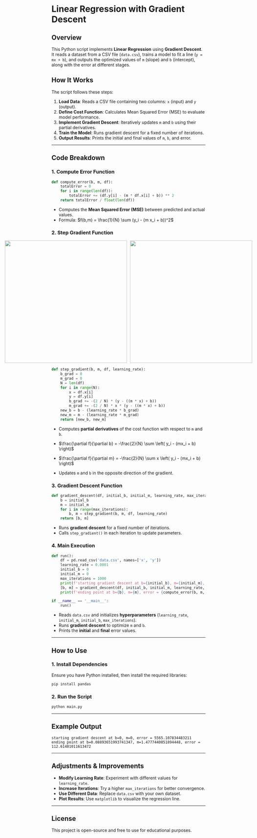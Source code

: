 # Linear Regression with Gradient Descent

## Overview

This Python script implements **Linear Regression** using **Gradient Descent**. It reads a dataset from a CSV file (`data.csv`), trains a model to fit a line (`y = mx + b`), and outputs the optimized values of `m` (slope) and `b` (intercept), along with the error at different stages.

## How It Works

The script follows these steps:

1. **Load Data**: Reads a CSV file containing two columns: `x` (input) and `y` (output).
2. **Define Cost Function**: Calculates Mean Squared Error (MSE) to evaluate model performance.
3. **Implement Gradient Descent**: Iteratively updates `m` and `b` using their partial derivatives.
4. **Train the Model**: Runs gradient descent for a fixed number of iterations.
5. **Output Results**: Prints the initial and final values of `m`, `b`, and error.

---

## Code Breakdown

### 1. Compute Error Function

```python
def compute_error(b, m, df):
    totalError = 0
    for i in range(len(df)):
        totalError += (df.y[i] - (m * df.x[i] + b)) ** 2
    return totalError / float(len(df))
```

- Computes the **Mean Squared Error (MSE)** between predicted and actual values.
- Formula: $f(b,m) = \frac{1}{N} \sum (y_i - (m x_i + b))^2$

### 2. Step Gradient Function
<div style="display: flex; justify-content: center; gap: 10px;">
    <img src="https://github.com/user-attachments/assets/36851807-1371-4a52-81e0-91d2d4d93a40" width="400"/>
    <img src="https://github.com/user-attachments/assets/42e62417-3cc2-40e9-a1fd-25e9ba6808e7" width="400"/>
</div>


```python
def step_gradient(b, m, df, learning_rate):
    b_grad = 0
    m_grad = 0
    N = len(df)
    for i in range(N):
        x = df.x[i]
        y = df.y[i]
        b_grad += -(2 / N) * (y - ((m * x) + b))
        m_grad += -(2 / N) * x * (y - ((m * x) + b))
    new_b = b - (learning_rate * b_grad)
    new_m = m - (learning_rate * m_grad)
    return [new_b, new_m]
```

- Computes **partial derivatives** of the cost function with respect to `m` and `b`.
- $\frac{\partial f}{\partial b} = -\frac{2}{N} \sum \left( y_i - (mx_i + b) \right)$
- $\frac{\partial f}{\partial m} = -\frac{2}{N} \sum x \left( y_i - (mx_i + b) \right)$

- Updates `m` and `b` in the opposite direction of the gradient.

### 3. Gradient Descent Function

```python
def gradient_descent(df, initial_b, initial_m, learning_rate, max_iterations):
    b = initial_b
    m = initial_m
    for i in range(max_iterations):
        b, m = step_gradient(b, m, df, learning_rate)
    return [b, m]
```

- Runs **gradient descent** for a fixed number of iterations.
- Calls `step_gradient()` in each iteration to update parameters.

### 4. Main Execution

```python
def run():
    df = pd.read_csv('data.csv', names=['x', 'y'])
    learning_rate = 0.0001
    initial_b = 0
    initial_m = 0
    max_iterations = 1000
    print(f'starting gradient descent at b={initial_b}, m={initial_m}, error = {compute_error(initial_b, initial_m, df)}')
    [b, m] = gradient_descent(df, initial_b, initial_m, learning_rate, max_iterations)
    print(f'ending point at b={b}, m={m}, error = {compute_error(b, m, df)}')

if __name__ == '__main__':
    run()
```

- Reads `data.csv` and initializes **hyperparameters** (`learning_rate`, `initial_m`, `initial_b`, `max_iterations`).
- Runs **gradient descent** to optimize `m` and `b`.
- Prints the **initial** and **final** error values.

---

## How to Use

### 1. Install Dependencies

Ensure you have Python installed, then install the required libraries:

```bash
pip install pandas
```

### 2. Run the Script

```bash
python main.py
```

---

## Example Output

```
starting gradient descent at b=0, m=0, error = 5565.107834483211
ending point at b=0.08893651993741347, m=1.4777440851894448, error = 112.61481011613472
```

---

## Adjustments & Improvements

- **Modify Learning Rate**: Experiment with different values for `learning_rate`.
- **Increase Iterations**: Try a higher `max_iterations` for better convergence.
- **Use Different Data**: Replace `data.csv` with your own dataset.
- **Plot Results**: Use `matplotlib` to visualize the regression line.

---

## License

This project is open-source and free to use for educational purposes.

